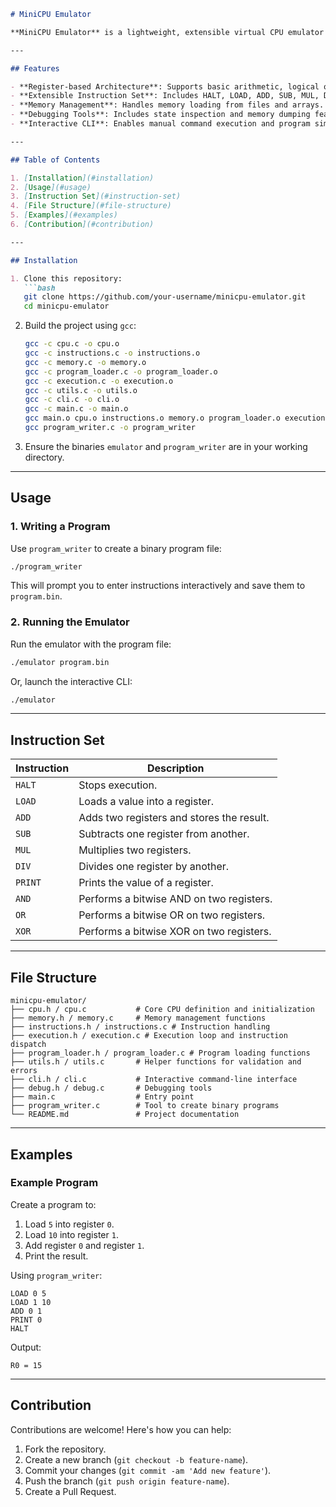 ```markdown
# MiniCPU Emulator

**MiniCPU Emulator** is a lightweight, extensible virtual CPU emulator written in C. It simulates a basic CPU with memory, registers, and an instruction set, providing an environment for executing simple programs.

---

## Features

- **Register-based Architecture**: Supports basic arithmetic, logical operations, and memory handling.
- **Extensible Instruction Set**: Includes HALT, LOAD, ADD, SUB, MUL, DIV, PRINT, AND, OR, and XOR instructions.
- **Memory Management**: Handles memory loading from files and arrays.
- **Debugging Tools**: Includes state inspection and memory dumping features.
- **Interactive CLI**: Enables manual command execution and program simulation.

---

## Table of Contents

1. [Installation](#installation)
2. [Usage](#usage)
3. [Instruction Set](#instruction-set)
4. [File Structure](#file-structure)
5. [Examples](#examples)
6. [Contribution](#contribution)

---

## Installation

1. Clone this repository:
   ```bash
   git clone https://github.com/your-username/minicpu-emulator.git
   cd minicpu-emulator
   ```

2. Build the project using `gcc`:
   ```bash
   gcc -c cpu.c -o cpu.o
   gcc -c instructions.c -o instructions.o
   gcc -c memory.c -o memory.o
   gcc -c program_loader.c -o program_loader.o
   gcc -c execution.c -o execution.o
   gcc -c utils.c -o utils.o
   gcc -c cli.c -o cli.o
   gcc -c main.c -o main.o
   gcc main.o cpu.o instructions.o memory.o program_loader.o execution.o utils.o cli.o -o emulator
   gcc program_writer.c -o program_writer
   ```

3. Ensure the binaries `emulator` and `program_writer` are in your working directory.

---

## Usage

### 1. Writing a Program

Use `program_writer` to create a binary program file:
```bash
./program_writer
```

This will prompt you to enter instructions interactively and save them to `program.bin`.

### 2. Running the Emulator

Run the emulator with the program file:
```bash
./emulator program.bin
```

Or, launch the interactive CLI:
```bash
./emulator
```

---

## Instruction Set

| Instruction | Description                               |
|-------------|-------------------------------------------|
| `HALT`      | Stops execution.                         |
| `LOAD`      | Loads a value into a register.           |
| `ADD`       | Adds two registers and stores the result.|
| `SUB`       | Subtracts one register from another.     |
| `MUL`       | Multiplies two registers.                |
| `DIV`       | Divides one register by another.         |
| `PRINT`     | Prints the value of a register.          |
| `AND`       | Performs a bitwise AND on two registers. |
| `OR`        | Performs a bitwise OR on two registers.  |
| `XOR`       | Performs a bitwise XOR on two registers. |

---

## File Structure

```
minicpu-emulator/
├── cpu.h / cpu.c           # Core CPU definition and initialization
├── memory.h / memory.c     # Memory management functions
├── instructions.h / instructions.c # Instruction handling
├── execution.h / execution.c # Execution loop and instruction dispatch
├── program_loader.h / program_loader.c # Program loading functions
├── utils.h / utils.c       # Helper functions for validation and errors
├── cli.h / cli.c           # Interactive command-line interface
├── debug.h / debug.c       # Debugging tools
├── main.c                  # Entry point
├── program_writer.c        # Tool to create binary programs
└── README.md               # Project documentation
```

---

## Examples

### Example Program

Create a program to:
1. Load `5` into register `0`.
2. Load `10` into register `1`.
3. Add register `0` and register `1`.
4. Print the result.

Using `program_writer`:
```text
LOAD 0 5
LOAD 1 10
ADD 0 1
PRINT 0
HALT
```

Output:
```
R0 = 15
```

---

## Contribution

Contributions are welcome! Here's how you can help:

1. Fork the repository.
2. Create a new branch (`git checkout -b feature-name`).
3. Commit your changes (`git commit -am 'Add new feature'`).
4. Push the branch (`git push origin feature-name`).
5. Create a Pull Request.
